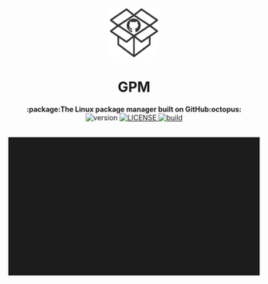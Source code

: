 <p align="center"><img src="https://github.com/cbrnrd/gpm/raw/master/img/logo-transparent.png" alt="gpm" width="100" height="100"></p>

<h1 align="center">GPM</h1>

<div align="center">
  <strong>:package:The Linux package manager built on GitHub:octopus:</strong>
</div>

<div align="center">
  <!-- Version -->

  <img src="https://img.shields.io/badge/version-0.1.0-brightgreen.svg?style=flat-square" alt="version">

  <!-- License -->
  <a href="https://marktext.github.io/website">
    <img src="https://img.shields.io/github/license/cbrnrd/gpm.svg?style=flat-square" alt="LICENSE">
  </a>
  <!-- Build Status -->
  <a href="https://marktext.github.io/website">
    <img src="https://travis-ci.org/cbrnrd/gpm.svg?branch=master" alt="build">
  </a>
</div>

<br />

![](https://github.com/cbrnrd/gpm/raw/master/img/demo.svg)
